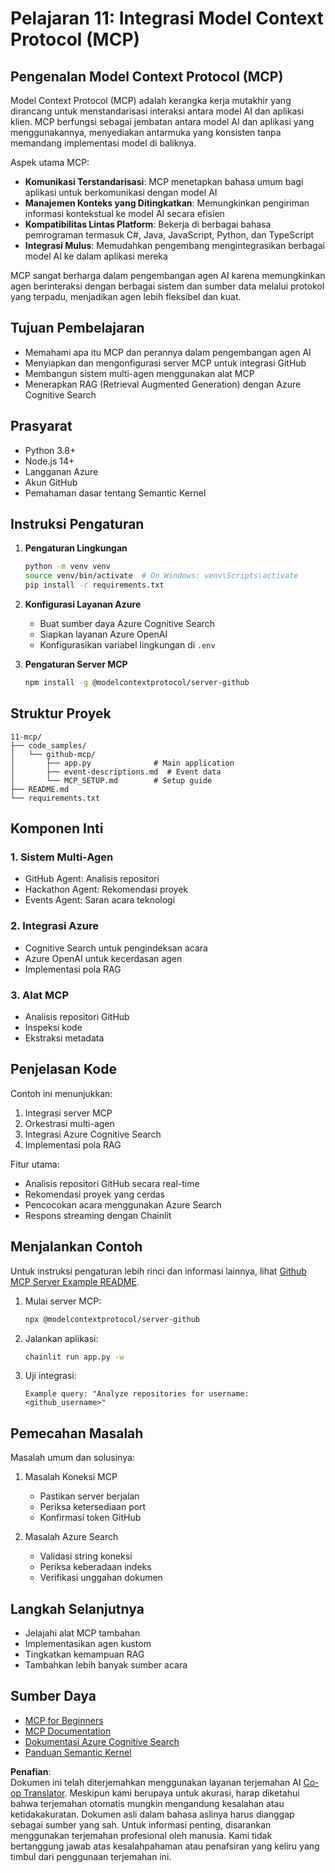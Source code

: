 <!--
CO_OP_TRANSLATOR_METADATA:
{
  "original_hash": "bbce3572338711aeab758506379ab716",
  "translation_date": "2025-07-12T13:49:26+00:00",
  "source_file": "11-mcp/README.md",
  "language_code": "id"
}
-->
# Pelajaran 11: Integrasi Model Context Protocol (MCP)

## Pengenalan Model Context Protocol (MCP)

Model Context Protocol (MCP) adalah kerangka kerja mutakhir yang dirancang untuk menstandarisasi interaksi antara model AI dan aplikasi klien. MCP berfungsi sebagai jembatan antara model AI dan aplikasi yang menggunakannya, menyediakan antarmuka yang konsisten tanpa memandang implementasi model di baliknya.

Aspek utama MCP:

- **Komunikasi Terstandarisasi**: MCP menetapkan bahasa umum bagi aplikasi untuk berkomunikasi dengan model AI
- **Manajemen Konteks yang Ditingkatkan**: Memungkinkan pengiriman informasi kontekstual ke model AI secara efisien
- **Kompatibilitas Lintas Platform**: Bekerja di berbagai bahasa pemrograman termasuk C#, Java, JavaScript, Python, dan TypeScript
- **Integrasi Mulus**: Memudahkan pengembang mengintegrasikan berbagai model AI ke dalam aplikasi mereka

MCP sangat berharga dalam pengembangan agen AI karena memungkinkan agen berinteraksi dengan berbagai sistem dan sumber data melalui protokol yang terpadu, menjadikan agen lebih fleksibel dan kuat.

## Tujuan Pembelajaran
- Memahami apa itu MCP dan perannya dalam pengembangan agen AI
- Menyiapkan dan mengonfigurasi server MCP untuk integrasi GitHub
- Membangun sistem multi-agen menggunakan alat MCP
- Menerapkan RAG (Retrieval Augmented Generation) dengan Azure Cognitive Search

## Prasyarat
- Python 3.8+
- Node.js 14+
- Langganan Azure
- Akun GitHub
- Pemahaman dasar tentang Semantic Kernel

## Instruksi Pengaturan

1. **Pengaturan Lingkungan**
   ```bash
   python -m venv venv
   source venv/bin/activate  # On Windows: venv\Scripts\activate
   pip install -r requirements.txt
   ```

2. **Konfigurasi Layanan Azure**
   - Buat sumber daya Azure Cognitive Search
   - Siapkan layanan Azure OpenAI
   - Konfigurasikan variabel lingkungan di `.env`

3. **Pengaturan Server MCP**
   ```bash
   npm install -g @modelcontextprotocol/server-github
   ```

## Struktur Proyek

```
11-mcp/
├── code_samples/
│   └── github-mcp/
│       ├── app.py              # Main application
│       ├── event-descriptions.md  # Event data
│       └── MCP_SETUP.md        # Setup guide
├── README.md
└── requirements.txt
```

## Komponen Inti

### 1. Sistem Multi-Agen
- GitHub Agent: Analisis repositori
- Hackathon Agent: Rekomendasi proyek
- Events Agent: Saran acara teknologi

### 2. Integrasi Azure
- Cognitive Search untuk pengindeksan acara
- Azure OpenAI untuk kecerdasan agen
- Implementasi pola RAG

### 3. Alat MCP
- Analisis repositori GitHub
- Inspeksi kode
- Ekstraksi metadata

## Penjelasan Kode

Contoh ini menunjukkan:
1. Integrasi server MCP
2. Orkestrasi multi-agen
3. Integrasi Azure Cognitive Search
4. Implementasi pola RAG

Fitur utama:
- Analisis repositori GitHub secara real-time
- Rekomendasi proyek yang cerdas
- Pencocokan acara menggunakan Azure Search
- Respons streaming dengan Chainlit

## Menjalankan Contoh

Untuk instruksi pengaturan lebih rinci dan informasi lainnya, lihat [Github MCP Server Example README](./code_samples/github-mcp/README.md).

1. Mulai server MCP:
   ```bash
   npx @modelcontextprotocol/server-github
   ```

2. Jalankan aplikasi:
   ```bash
   chainlit run app.py -w
   ```

3. Uji integrasi:
   ```
   Example query: "Analyze repositories for username: <github_username>"
   ```

## Pemecahan Masalah

Masalah umum dan solusinya:
1. Masalah Koneksi MCP
   - Pastikan server berjalan
   - Periksa ketersediaan port
   - Konfirmasi token GitHub

2. Masalah Azure Search
   - Validasi string koneksi
   - Periksa keberadaan indeks
   - Verifikasi unggahan dokumen

## Langkah Selanjutnya
- Jelajahi alat MCP tambahan
- Implementasikan agen kustom
- Tingkatkan kemampuan RAG
- Tambahkan lebih banyak sumber acara

## Sumber Daya
- [MCP for Beginners](https://aka.ms/mcp-for-beginners)  
- [MCP Documentation](https://github.com/microsoft/semantic-kernel/tree/main/python/semantic-kernel/semantic_kernel/connectors/mcp)
- [Dokumentasi Azure Cognitive Search](https://learn.microsoft.com/azure/search/)
- [Panduan Semantic Kernel](https://learn.microsoft.com/semantic-kernel/)

**Penafian**:  
Dokumen ini telah diterjemahkan menggunakan layanan terjemahan AI [Co-op Translator](https://github.com/Azure/co-op-translator). Meskipun kami berupaya untuk akurasi, harap diketahui bahwa terjemahan otomatis mungkin mengandung kesalahan atau ketidakakuratan. Dokumen asli dalam bahasa aslinya harus dianggap sebagai sumber yang sah. Untuk informasi penting, disarankan menggunakan terjemahan profesional oleh manusia. Kami tidak bertanggung jawab atas kesalahpahaman atau penafsiran yang keliru yang timbul dari penggunaan terjemahan ini.